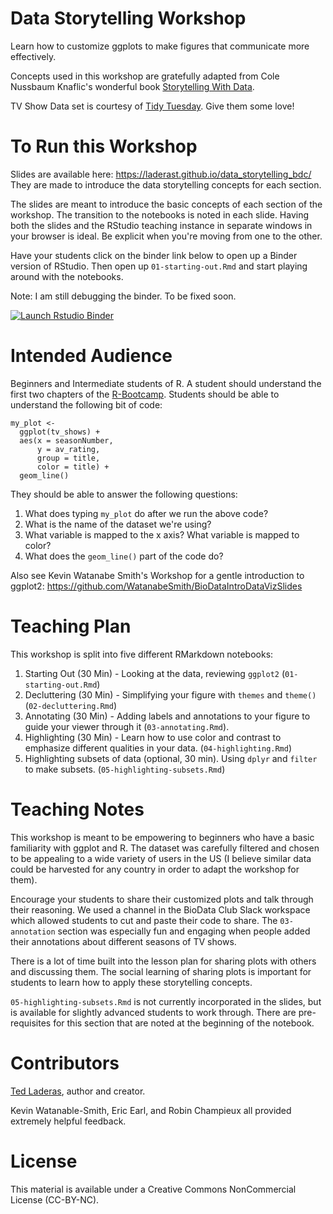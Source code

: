 # Data Storytelling Workshop

Learn how to customize ggplots to make figures that communicate more effectively. 

Concepts used in this workshop are gratefully adapted from Cole Nussbaum Knaflic's wonderful book [Storytelling With Data](http://www.storytellingwithdata.com/). 

TV Show Data set is courtesy of [Tidy Tuesday](https://github.com/rfordatascience/tidytuesday). Give them some love!

# To Run this Workshop

Slides are available here: https://laderast.github.io/data_storytelling_bdc/ They are made to introduce the data storytelling concepts for each section.

The slides are meant to introduce the basic concepts of each section of the workshop. The transition to the notebooks is noted in each slide. Having both the slides and the RStudio teaching instance in separate windows in your browser is ideal. Be explicit when you're moving from one to the other.

Have your students click on the binder link below to open up a Binder version of RStudio. Then open up `01-starting-out.Rmd` and start playing around with the notebooks.

Note: I am still debugging the binder. To be fixed soon.

<!-- badges: start -->
[![Launch Rstudio Binder](http://mybinder.org/badge_logo.svg)](https://mybinder.org/v2/gh/laderast/data_storytelling_bdc/master?urlpath=rstudio)
<!-- badges: end -->

# Intended Audience

Beginners and Intermediate students of R. A student should understand the first two chapters of the [R-Bootcamp](http://r-bootcamp.netlify.com). Students should be able to understand the following bit of code:

```
my_plot <- 
  ggplot(tv_shows) +
  aes(x = seasonNumber, 
      y = av_rating, 
      group = title, 
      color = title) + 
  geom_line()
```

They should be able to answer the following questions:

1) What does typing `my_plot` do after we run the above code?
2) What is the name of the dataset we're using?
3) What variable is mapped to the x axis? What variable is mapped to color?
4) What does the `geom_line()` part of the code do?

Also see Kevin Watanabe Smith's Workshop for a gentle introduction to ggplot2: https://github.com/WatanabeSmith/BioDataIntroDataVizSlides

# Teaching Plan

This workshop is split into five different RMarkdown notebooks:

1. Starting Out (30 Min) - Looking at the data, reviewing `ggplot2` (`01-starting-out.Rmd`)
2. Decluttering (30 Min) - Simplifying your figure with `themes` and `theme()` (`02-decluttering.Rmd`)
3. Annotating (30 Min) - Adding labels and annotations to your figure to guide your viewer through it (`03-annotating.Rmd`).
4. Highlighting (30 Min) - Learn how to use color and contrast to emphasize different qualities in your data. (`04-highlighting.Rmd`)
5. Highlighting subsets of data (optional, 30 min). Using `dplyr` and `filter` to make subsets. (`05-highlighting-subsets.Rmd`)

# Teaching Notes

This workshop is meant to be empowering to beginners who have a basic familiarity with ggplot and R. The dataset was carefully filtered and chosen to be appealing to a wide variety of users in the US (I believe similar data could be harvested for any country in order to adapt the workshop for them).

Encourage your students to share their customized plots and talk through their reasoning. We used a channel in the BioData Club Slack workspace which allowed students to cut and paste their code to share. The `03-annotation` section was especially fun and engaging when people added their annotations about different seasons of TV shows.

There is a lot of time built into the lesson plan for sharing plots with others and discussing them. The social learning of sharing plots is important for students to learn how to apply these storytelling concepts.

`05-highlighting-subsets.Rmd` is not currently incorporated in the slides, but is available for slightly advanced students to work through. There are pre-requisites for this section that are noted at the beginning of the notebook.

# Contributors

[Ted Laderas](https://laderast.github.io), author and creator.

Kevin Watanable-Smith, Eric Earl, and Robin Champieux all provided extremely helpful feedback.

# License

This material is available under a Creative Commons NonCommercial License (CC-BY-NC).

